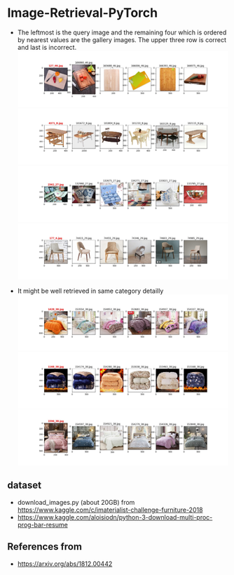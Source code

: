 # Image-Retrieval-PyTorch
- The leftmost is the query image and the remaining four which is ordered by nearest values are the gallery images. 
The upper three row is correct and last is incorrect.
![](assets/127_46.jpg)
![](assets/4371_8.jpg)
![](assets/2362_27.jpg)
![](assets/177_4.jpg)

- It might be well retrieved in same category detailly
![](assets/1428_38.jpg)
![](assets/1168_38.jpg)
![](assets/1596_38.jpg)


## dataset
- download_images.py (about 20GB) from https://www.kaggle.com/c/imaterialist-challenge-furniture-2018
- https://www.kaggle.com/aloisiodn/python-3-download-multi-proc-prog-bar-resume

## References from 
- https://arxiv.org/abs/1812.00442
